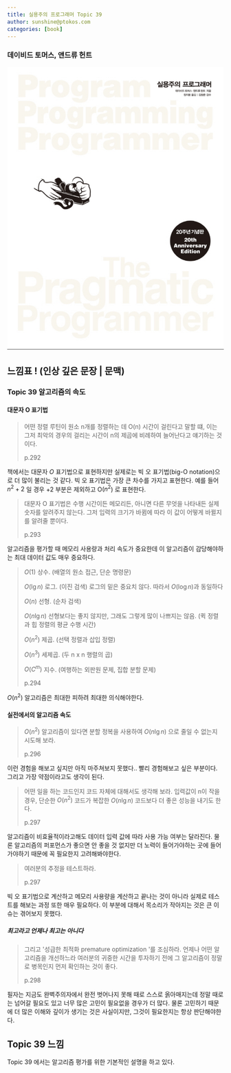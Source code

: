 ```yaml
---
title: 실용주의 프로그래머 Topic 39
author: sunshine@ptokos.com
categories: [book]
---
```


### 데이비드 토머스, 앤드류 헌트
![Alt text](/assets/img/book/실용주의-프로그래머/cover.png)


## 느낌표 ! (인상 깊은 문장 | 문맥)
### Topic 39 알고리즘의 속도
#### 대문자 O 표기법
> 어떤 정렬 루틴이 원소 n개를 정렬하는 데 O(n) 시간이 걸린다고 말할 떄,
> 이는 그저 최악의 경우의 걸리는 시간이 n의 제곱에 비례하여 늘어난다고 얘기하는 것이다.
> 
> p.292

책에서는 대문자 $O$ 표기법으로 표현하지만 실제로는 빅 오 표기법(big-O notation)으로 더 많이 불리는 것 같다.
빅 오 표기법은 가장 큰 차수를 가지고 표현한다. 예를 들어 $n^2 + 2$ 일 경우 +2 부분은 제외하고 O($n^2$) 로 표현한다.

> 대문자 O 표기법은 수행 시간이든 메모리든, 아니면 다른 무엇을 나타내든 실제 숫자를 알려주지 않는다.
> 그저 입력의 크기가 바뀜에 따라 이 값이 어떻게 바뀔지를 알려줄 뿐이다.
> 
> p.293

알고리즘을 평가할 때 메모리 사용량과 처리 속도가 중요한데 이 알고리즘이 감당해야하는 최대 데이터 값도 매우 중요하다.

> $O(1)$ 상수. (배열의 원소 접근, 단순 명령문)
> 
> $O(\lg n)$ 로그. (이진 검색) 로그의 밑은 중요치 않다. 따라서 $O(\log n)$과 동일하다
> 
> $O(n)$ 선형. (순차 검색)
> 
> $O(n \lg n)$ 선형보다는 좋지 않지만, 그래도 그렇게 많이 나쁘지는 않음. (퀵 정렬과 힙 정렬의 평균 수행 시간)
> 
> $O(n^2)$ 제곱. (선택 정렬과 삽입 정렬)
> 
> $O(n^3)$ 세제곱. (두 n x n 행렬의 곱)
> 
> $O(C^m)$ 지수. (여행하는 외판원 문제, 집합 분할 문제)
>
> p.294

$O(n^2)$ 알고리즘은 최대한 피하려 최대한 의식해야한다. 

#### 실전에서의 알고리즘 속도
> $O(n^2)$ 알고리즘이 있다면 분할 정복을 사용하여 $O(n \lg n)$ 으로 줄일 수 없는지 시도해 보라.
> 
> p.296

이런 경험을 해보고 싶지만 아직 마주쳐보지 못했다.. 빨리 경험해보고 싶은 부분이다. 그리고 가장 약점이라고도 생각이 된다.  

> 어떤 일을 하는 코드인지 코드 자체에 대해서도 생각해 보라.
> 입력값이 n이 작을 경우, 단순한 $O(n^2)$ 코드가 복잡한 $O(n \lg n)$ 코드보다 더 좋은 성능을 내기도 한다.
> 
> p.297

알고리즘이 비효율적이라고해도 데이터 입력 값에 따라 사용 가능 여부는 달라진다. 물론 알고리즘의 퍼포먼스가 좋으면 안 좋을 것 없지만 더 노력이 들어가야하는 곳에 들어가야하기 때문에 꼭 필요한지 고려해봐야한다. 

> 여러분의 추정을 테스트하라.
> 
> p.297

빅 오 표기법으로 계산하고 메모리 사용량을 계산하고 끝나는 것이 아니라 실제로 테스트를 해보는 과정 또한 매우 필요하다.
이 부분에 대해서 목소리가 작아지는 것은 큰 이슈는 겪어보지 못했다.

##### 최고라고 언제나 최고는 아니다
> 그리고 '성급한 최적화 premature optimization '를 조심하라. 
> 언제나 어떤 알고리즘을 개선하느라 여러분의 귀중한 시간을 투자하기 전에 그 알고리즘이 정말로 병목인지 먼저 확인하는 것이 좋다.
> 
> p.298

필자는 지금도 완벽주의자에서 완전 벗어나지 못해 때로 스스로 옭아매지는데 정말 때로는 넘어갈 필요도 있고 너무 많은 고민이 필요없을 경우가 더 많다. 
물론 고민하기 때문에 더 많은 이해와 깊이가 생기는 것은 사실이지만, 그것이 필요한지는 항상 판단해야한다.

## Topic 39 느낌
Topic 39 에서는 알고리즘 평가를 위한 기본적인 설명을 하고 있다.

